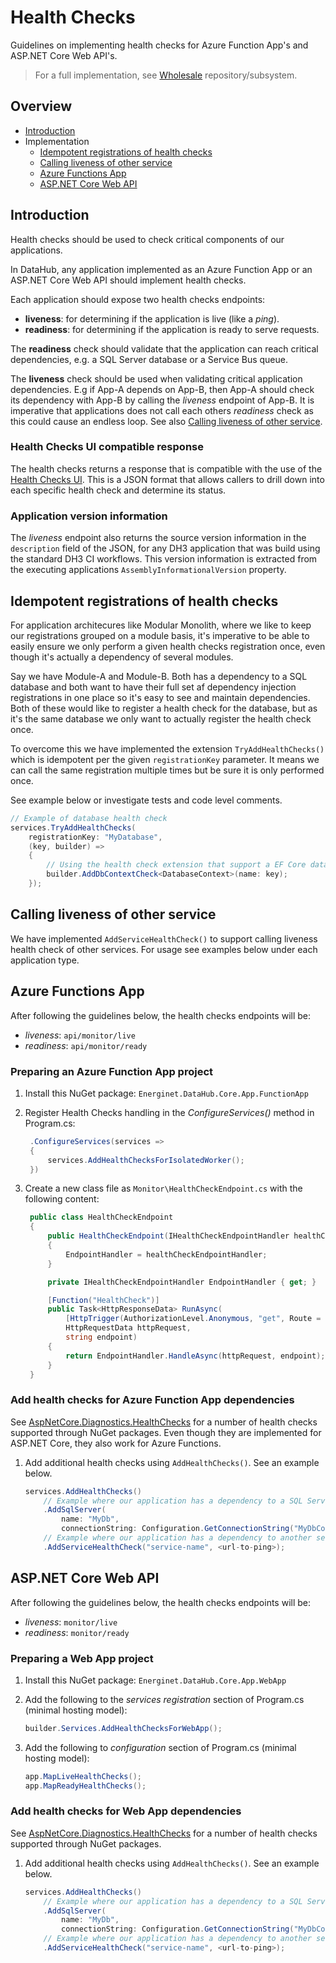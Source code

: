 # Health Checks

Guidelines on implementing health checks for Azure Function App's and ASP.NET Core Web API's.

> For a full implementation, see [Wholesale](https://github.com/Energinet-DataHub/opengeh-wholesale) repository/subsystem.

## Overview

- [Introduction](#introduction)
- Implementation
    - [Idempotent registrations of health checks](#idempotent-registrations-of-health-checks)
    - [Calling liveness of other service](#calling-liveness-of-other-service)
    - [Azure Functions App](#azure-functions-app)
    - [ASP.NET Core Web API](#aspnet-core-web-api)

## Introduction

Health checks should be used to check critical components of our applications.

In DataHub, any application implemented as an Azure Function App or an ASP.NET Core Web API should implement health checks.

Each application should expose two health checks endpoints:

- **liveness**: for determining if the application is live (like a _ping_).
- **readiness**: for determining if the application is ready to serve requests.

The **readiness** check should validate that the application can reach critical dependencies, e.g. a SQL Server database or a Service Bus queue.

The **liveness** check should be used when validating critical application dependencies. E.g if App-A depends on App-B, then App-A should check its dependency with App-B by calling the _liveness_ endpoint of App-B. It is imperative that applications does not call each others _readiness_ check as this could cause an endless loop. See also [Calling liveness of other service](#calling-liveness-of-other-service).

### Health Checks UI compatible response

The health checks returns a response that is compatible with the use of the [Health Checks UI](https://github.com/Xabaril/AspNetCore.Diagnostics.HealthChecks#HealthCheckUI). This is a JSON format that allows callers to drill down into each specific health check and determine its status.

### Application version information

The _liveness_ endpoint also returns the source version information in the `description` field of the JSON, for any DH3 application that was build using the standard DH3 CI workflows. This version information is extracted from the executing applications `AssemblyInformationalVersion` property.

## Idempotent registrations of health checks

For application architecures like Modular Monolith, where we like to keep our registrations grouped on a module basis, it's imperative to be able to easily ensure we only perform a given health checks registration once, even though it's actually a dependency of several modules.

Say we have Module-A and Module-B. Both has a dependency to a SQL database and both want to have their full set af dependency injection registrations in one place so it's easy to see and maintain dependencies. Both of these would like to register a health check for the database, but as it's the same database we only want to actually register the health check once.

To overcome this we have implemented the extension `TryAddHealthChecks()` which is idempotent per the given `registrationKey` parameter. It means we can call the same registration multiple times but be sure it is only performed once.

See example below or investigate tests and code level comments.

```cs
// Example of database health check
services.TryAddHealthChecks(
    registrationKey: "MyDatabase",
    (key, builder) =>
    {
        // Using the health check extension that support a EF Core database context
        builder.AddDbContextCheck<DatabaseContext>(name: key);
    });
```

## Calling liveness of other service

We have implemented `AddServiceHealthCheck()` to support calling liveness health check of other services. For usage see examples below under each application type.

## Azure Functions App

After following the guidelines below, the health checks endpoints will be:

- _liveness_: `api/monitor/live`
- _readiness_: `api/monitor/ready`

### Preparing an Azure Function App project

1) Install this NuGet package:
   `Energinet.DataHub.Core.App.FunctionApp`

1) Register Health Checks handling in the _ConfigureServices()_ method in Program.cs:

   ```cs
    .ConfigureServices(services =>
    {
        services.AddHealthChecksForIsolatedWorker();
    })
   ```

1) Create a new class file as `Monitor\HealthCheckEndpoint.cs` with the following content:

   ```cs
    public class HealthCheckEndpoint
    {
        public HealthCheckEndpoint(IHealthCheckEndpointHandler healthCheckEndpointHandler)
        {
            EndpointHandler = healthCheckEndpointHandler;
        }

        private IHealthCheckEndpointHandler EndpointHandler { get; }

        [Function("HealthCheck")]
        public Task<HttpResponseData> RunAsync(
            [HttpTrigger(AuthorizationLevel.Anonymous, "get", Route = "monitor/{endpoint}")]
            HttpRequestData httpRequest,
            string endpoint)
        {
            return EndpointHandler.HandleAsync(httpRequest, endpoint);
        }
    }
   ```

### Add health checks for Azure Function App dependencies

See [AspNetCore.Diagnostics.HealthChecks](https://github.com/Xabaril/AspNetCore.Diagnostics.HealthChecks#health-checks) for a number of health checks supported through NuGet packages. Even though they are implemented for ASP.NET Core, they also work for Azure Functions.

1) Add additional health checks using `AddHealthChecks()`. See an example below.

   ```cs
   services.AddHealthChecks()
       // Example where our application has a dependency to a SQL Server database
       .AddSqlServer(
           name: "MyDb",
           connectionString: Configuration.GetConnectionString("MyDbConnectionString"))
       // Example where our application has a dependency to another service
       .AddServiceHealthCheck("service-name", <url-to-ping>);
   ```

## ASP.NET Core Web API

After following the guidelines below, the health checks endpoints will be:

- _liveness_: `monitor/live`
- _readiness_: `monitor/ready`

### Preparing a Web App project

1) Install this NuGet package:
   `Energinet.DataHub.Core.App.WebApp`

1) Add the following to the _services registration_ section of Program.cs (minimal hosting model):

   ```cs
   builder.Services.AddHealthChecksForWebApp();
   ```

1) Add the following to _configuration_ section of Program.cs (minimal hosting model):

   ```cs
   app.MapLiveHealthChecks();
   app.MapReadyHealthChecks();
   ```

### Add health checks for Web App dependencies

See [AspNetCore.Diagnostics.HealthChecks](https://github.com/Xabaril/AspNetCore.Diagnostics.HealthChecks#health-checks) for a number of health checks supported through NuGet packages.

1) Add additional health checks using `AddHealthChecks()`. See an example below.

   ```cs
   services.AddHealthChecks()
       // Example where our application has a dependency to a SQL Server database
       .AddSqlServer(
           name: "MyDb",
           connectionString: Configuration.GetConnectionString("MyDbConnectionString"))
       // Example where our application has a dependency to another service
       .AddServiceHealthCheck("service-name", <url-to-ping>);
   ```
